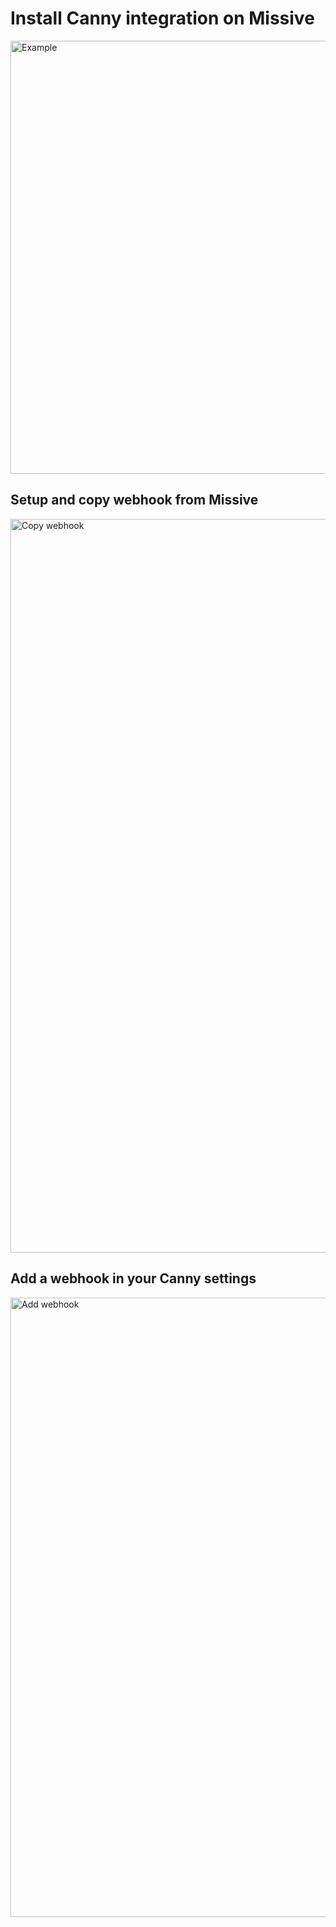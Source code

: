 # Install Canny integration on Missive
<img width="693" alt="Example" src="https://raw.githubusercontent.com/missive/missive-webhooks/master/docs/integrations/canny/example.png">

## Setup and copy webhook from Missive
<img width="1174" alt="Copy webhook" src="https://raw.githubusercontent.com/missive/missive-webhooks/master/docs/integrations/canny/copy-webhook.png">

## Add a webhook in your Canny settings
<img width="991" alt="Add webhook" src="https://raw.githubusercontent.com/missive/missive-webhooks/master/docs/integrations/canny/add-webhook.png">
